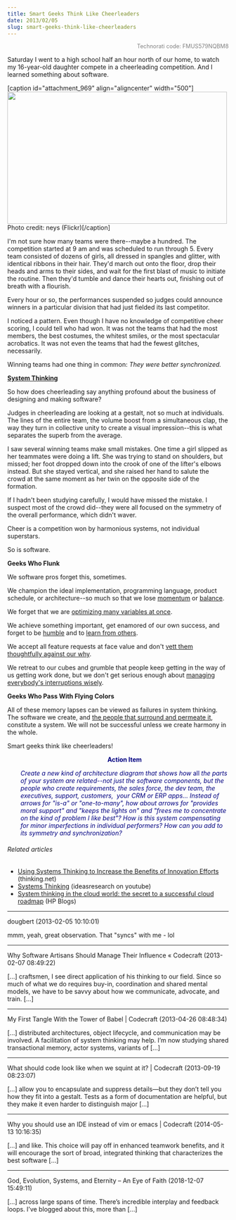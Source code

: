 ```yaml
---
title: Smart Geeks Think Like Cheerleaders
date: 2013/02/05
slug: smart-geeks-think-like-cheerleaders
---
```


<p style="text-align:right;"><span style="color:#808080;font-size:90%;">Technorati code: FMUS579NQBM8</span></p>
Saturday I went to a high school half an hour north of our home, to watch my 16-year-old daughter compete in a cheerleading competition. And I learned something about software.

[caption id="attachment_969" align="aligncenter" width="500"]<a href="http://www.flickr.com/photos/neys/3779763449/"><img class="size-full wp-image-969" alt="" src="http://codecraft.co/wp-content/uploads/2013/02/screen-shot-2013-02-04-at-9-42-59-pm.png" width="500" height="300" /></a> Photo credit: neys (Flickr)[/caption]

I'm not sure how many teams were there--maybe a hundred. The competition started at 9 am and was scheduled to run through 5. Every team consisted of dozens of girls, all dressed in spangles and glitter, with identical ribbons in their hair. They'd march out onto the floor, drop their heads and arms to their sides, and wait for the first blast of music to initiate the routine. Then they'd tumble and dance their hearts out, finishing out of breath with a flourish.

Every hour or so, the performances suspended so judges could announce winners in a particular division that had just fielded its last competitor.

I noticed a pattern. Even though I have no knowledge of competitive cheer scoring, I could tell who had won. <!--more-->It was not the teams that had the most members, the best costumes, the whitest smiles, or the most spectacular acrobatics. It was not even the teams that had the fewest glitches, necessarily.

Winning teams had one thing in common: <em>They were better synchronized.</em>

<strong><a class="zem_slink" title="Systems thinking" href="http://en.wikipedia.org/wiki/Systems_thinking" target="_blank" rel="wikipedia">System Thinking</a></strong>

So how does cheerleading say anything profound about the business of designing and making software?

Judges in cheerleading are looking at a gestalt, not so much at individuals. The lines of the entire team, the volume boost from a simultaneous clap, the way they turn in collective unity to create a visual impression--this is what separates the superb from the average.

I saw several winning teams make small mistakes. One time a girl slipped as her teammates were doing a lift. She was trying to stand on shoulders, but missed; her foot dropped down into the crook of one of the lifter's elbows instead. But she stayed vertical, and she raised her hand to salute the crowd at the same moment as her twin on the opposite side of the formation.

If I hadn't been studying carefully, I would have missed the mistake. I suspect most of the crowd did--they were all focused on the symmetry of the overall performance, which didn't waver.

Cheer is a competition won by harmonious systems, not individual superstars.

So is software.

<strong>Geeks Who Flunk</strong>

We software pros forget this, sometimes.

We champion the ideal implementation, programming language, product schedule, or architecture--so much so that we lose <a title="Roland Whatcott: Manage momentum." href="../../../2012/09/21/roland-whatcott-manage-momentum/">momentum</a> or <a title="Good Code Is Balanced" href="../../../2012/08/27/good-code-is-balanced/">balance</a>.

We forget that we are <a title="Ken Ebert: Kill three birds." href="../../../2012/09/19/ken-ebert-kill-three-birds/">optimizing many variables at once</a>.

We achieve something important, get enamored of our own success, and forget to be <a title="Humility" href="../../../2012/10/01/humility/">humble</a> and to <a title="Julie Jones: Learn voraciously." href="../../../2012/09/24/julie-jones-learn-voraciously/">learn from others</a>.

We accept all feature requests at face value and don't <a title="Why" href="../../../2013/01/30/why/">vett them thoughtfully against our why</a>.

We retreat to our cubes and grumble that people keep getting in the way of us getting work done, but we don't get serious enough about <a title="Interrupting my interruptions" href="../../../2013/01/24/interrupting-my-interruptions/">managing everybody's interruptions wisely</a>.

<strong>Geeks Who Pass With Flying Colors</strong>

All of these memory lapses can be viewed as failures in system thinking. The software we create, and <a title="Users Aren’t The Only People In Your Software" href="../../../2012/09/04/users-arent-the-only-people-in-your-software/">the people that surround and permeate it</a>, constitute a system. We will not be successful unless we create harmony in the whole.

Smart geeks think like cheerleaders!
<p style="padding-left:30px;text-align:center;"><strong><span style="color:#000080;">Action Item</span></strong></p>
<p style="padding-left:30px;"><span style="color:#000080;"><em>Create a new kind of architecture diagram that shows how </em>all<em> the parts of your system are related--not just the software components, but the people who create requirements, the sales force, the dev team, the executives, support, customers,  your CRM or ERP apps... Instead of arrows for "is-a" or "one-to-many", how about arrows for "provides moral support" and "keeps the lights on" and "frees me to concentrate on the kind of problem I like best"? How is this system compensating for minor imperfections in individual performers? How can you add to its symmetry and synchronization?</em></span></p>

<h6 class="zemanta-related-title" style="font-size:1em;">Related articles</h6>
<ul class="zemanta-article-ul">
	<li class="zemanta-article-ul-li"><a href="http://www.thinking.net/Systems_Thinking/st_innovation_990401.pdf" target="_blank">Using Systems Thinking to Increase the Benefits of Innovation Efforts</a> (thinking.net)</li>
	<li class="zemanta-article-ul-li"><a href="http://youtu.be/pElXE9DI9e4" target="_blank">Systems Thinking</a> (ideasresearch on youtube)</li>
	<li class="zemanta-article-ul-li"><a href="http://h30507.www3.hp.com/t5/Transforming-IT-Blog/System-thinking-in-the-cloud-world-the-secret-to-a-successful/ba-p/110869" target="_blank">System thinking in the cloud world: the secret to a successful cloud roadmap</a> (HP Blogs)</li>
</ul>

---

dougbert (2013-02-05 10:10:01)

mmm, yeah, great observation. That "syncs" with me - lol

---

Why Software Artisans Should Manage Their Influence &laquo; Codecraft (2013-02-07 08:49:22)

[...] craftsmen, I see direct application of his thinking to our field. Since so much of what we do requires buy-in, coordination and shared mental models, we have to be savvy about how we communicate, advocate, and train. [...]

---

My First Tangle With the Tower of Babel | Codecraft (2013-04-26 08:48:34)

[...] distributed architectures, object lifecycle, and communication may be involved. A facilitation of system thinking may help. I’m now studying shared transactional memory, actor systems, variants of [...]

---

What should code look like when we squint at it? | Codecraft (2013-09-19 08:23:07)

[…] allow you to encapsulate and suppress details—but they don’t tell you how they fit into a gestalt. Tests as a form of documentation are helpful, but they make it even harder to distinguish major […]

---

Why you should use an IDE instead of vim or emacs | Codecraft (2014-05-13 10:16:35)

[…] and like. This choice will pay off in enhanced teamwork benefits, and it will encourage the sort of broad, integrated thinking that characterizes the best software […]

---

God, Evolution, Systems, and Eternity &#8211; An Eye of Faith (2018-12-07 15:49:11)

[…] across large spans of time. There’s incredible interplay and feedback loops. I’ve blogged about this, more than […]
